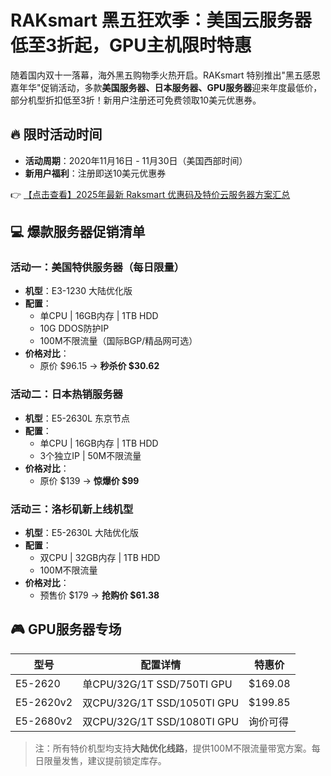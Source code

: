 # RAKsmart 黑五狂欢季：美国云服务器低至3折起，GPU主机限时特惠

随着国内双十一落幕，海外黑五购物季火热开启。RAKsmart 特别推出"黑五感恩嘉年华"促销活动，多款**美国服务器、日本服务器、GPU服务器**迎来年度最低价，部分机型折扣低至3折！新用户注册还可免费领取10美元优惠券。

## 🔥 限时活动时间
- **活动周期**：2020年11月16日 - 11月30日（美国西部时间）
- **新用户福利**：注册即送10美元优惠券

👉 [【点击查看】2025年最新 Raksmart 优惠码及特价云服务器方案汇总](https://bit.ly/raksmart)

## 💻 爆款服务器促销清单

### 活动一：美国特供服务器（每日限量）
- **机型**：E3-1230 大陆优化版
- **配置**：
  - 单CPU | 16GB内存 | 1TB HDD
  - 10G DDOS防护IP
  - 100M不限流量（国际BGP/精品网可选）
- **价格对比**：
  - 原价 $96.15 → **秒杀价 $30.62**

### 活动二：日本热销服务器
- **机型**：E5-2630L 东京节点
- **配置**：
  - 单CPU | 16GB内存 | 1TB HDD
  - 3个独立IP | 50M不限流量
- **价格对比**：
  - 原价 $139 → **惊爆价 $99**

### 活动三：洛杉矶新上线机型
- **机型**：E5-2630L 大陆优化版
- **配置**：
  - 双CPU | 32GB内存 | 1TB HDD
  - 100M不限流量
- **价格对比**：
  - 预售价 $179 → **抢购价 $61.38**

## 🎮 GPU服务器专场
| 型号          | 配置详情                          | 特惠价   |
|---------------|-----------------------------------|----------|
| E5-2620       | 单CPU/32G/1T SSD/750TI GPU       | $169.08  |
| E5-2620v2     | 双CPU/32G/1T SSD/1050TI GPU      | $199.85  |
| E5-2680v2     | 双CPU/32G/1T SSD/1080TI GPU      | 询价可得 |

> 注：所有特价机型均支持**大陆优化线路**，提供100M不限流量带宽方案。每日限量发售，建议提前锁定库存。